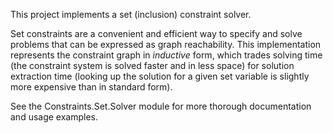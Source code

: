 This project implements a set (inclusion) constraint solver.

Set constraints are a convenient and efficient way to specify and
solve problems that can be expressed as graph reachability.  This
implementation represents the constraint graph in *inductive* form,
which trades solving time (the constraint system is solved faster and
in less space) for solution extraction time (looking up the solution
for a given set variable is slightly more expensive than in standard
form).

See the Constraints.Set.Solver module for more thorough documentation
and usage examples.
